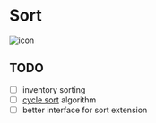# Sort
![icon](src/main/resources/assets/sort/icon.png)

## TODO
- [ ] inventory sorting
- [ ] [cycle sort](https://en.wikipedia.org/wiki/Cycle_sort) algorithm
- [ ] better interface for sort extension
